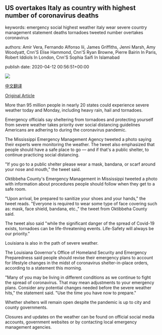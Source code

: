 ## US overtakes Italy as country with highest number of coronavirus deaths

keywords: emergency social highest weather italy wear severe country management statement deaths tornadoes tweeted number overtakes coronavirus

authors: Amir Vera, Fernando Alfonso Iii, James Griffiths, Jenni Marsh, Amy Woodyatt, Cnn'S Elise Hammond, Cnn'S Ryan Browne, Pierre Bairin In Paris, Robert Iddiols In London, Cnn'S Sophia Saifi In Islamabad

publish date: 2020-04-12 00:56:51+00:00

![](https://cdn.cnn.com/cnnnext/dam/assets/200213175742-05-coronavirus-0213-super-tease.jpg)

[中文翻译](US%20overtakes%20Italy%20as%20country%20with%20highest%20number%20of%20coronavirus%20deaths_zh.md)

[Original Article](https://edition.cnn.com/world/live-news/coronavirus-pandemic-04-12-20/index.html)

More than 95 million people in nearly 20 states could experience severe weather today and Monday, including heavy rain, hail and tornadoes.

Emergency officials say sheltering from tornadoes and protecting yourself from severe weather takes priority over social distancing guidelines Americans are adhering to during the coronavirus pandemic.

The Mississippi Emergency Management Agency tweeted a photo saying their experts were monitoring the weather. The tweet also emphasized that people should have a safe place to go –– and if that's a public shelter, to continue practicing social distancing.

"If you go to a public shelter please wear a mask, bandana, or scarf around your nose and mouth," the tweet said.

Oktibbeha County's Emergency Management in Mississippi tweeted a photo with information about procedures people should follow when they get to a safe room.

"Upon arrival, be prepared to sanitize your shoes and your hands," the tweet reads. "Everyone is required to wear some type of face covering such as: mask, face shield, bandana, etc.," the tweet from Oktibbeha County said.

The tweet also said "while the significant danger of the spread of Covid-19 exists, tornadoes can be life-threatening events. Life-Safety will always be our priority."

Louisiana is also in the path of severe weather.

The Louisiana Governor's Office of Homeland Security and Emergency Preparedness said people should revise their emergency plans to account for lifestyle changes in the midst of coronavirus shelter-in-place orders, according to a statement this morning.

"Many of you may be living in different conditions as we continue to fight the spread of coronavirus. That may mean adjustments to your emergency plans. Consider any potential changes needed before the severe weather hits," the statement said. "Use the time you have now to prepare."

Whether shelters will remain open despite the pandemic is up to city and county governments.

Closures and updates on the weather can be found on official social media accounts, government websites or by contacting local emergency management agencies.